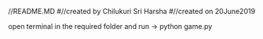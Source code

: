//README.MD
#//created by Chilukuri Sri Harsha
#//created on 20June2019

open terminal in the required folder and run
->	python game.py